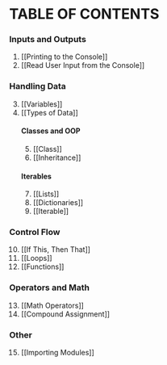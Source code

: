 # TABLE OF CONTENTS
### Inputs and Outputs
1. [[Printing to the Console]]
2. [[Read User Input from the Console]]
### Handling Data
3. [[Variables]]
4. [[Types of Data]]
	#### Classes and OOP
	5. [[Class]]
	6. [[Inheritance]]
	#### Iterables
	7. [[Lists]]
	8. [[Dictionaries]]
	9. [[Iterable]]
### Control Flow
10. [[If This, Then That]]
11. [[Loops]]
12. [[Functions]]
### Operators and Math
13. [[Math Operators]]
14. [[Compound Assignment]]
### Other
15. [[Importing Modules]]
